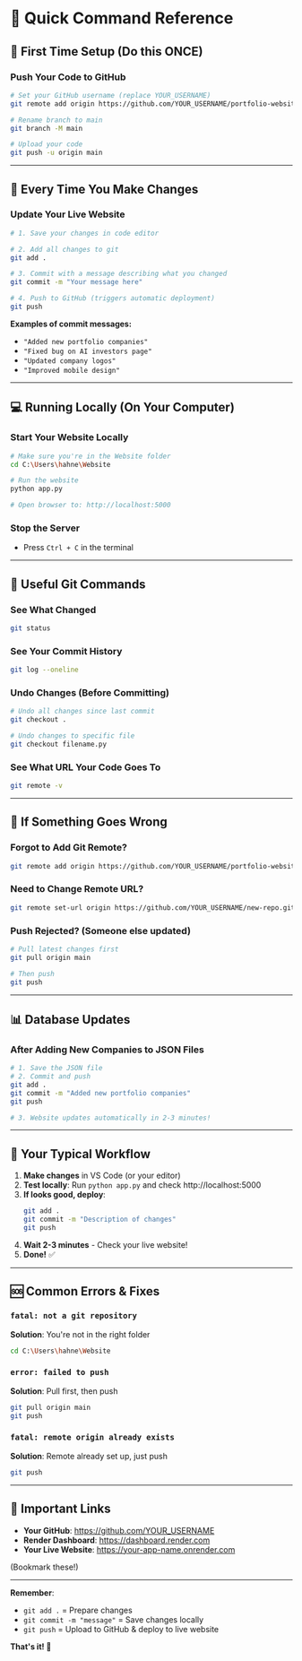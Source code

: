 # 📝 Quick Command Reference

## 🚀 **First Time Setup** (Do this ONCE)

### Push Your Code to GitHub

```bash
# Set your GitHub username (replace YOUR_USERNAME)
git remote add origin https://github.com/YOUR_USERNAME/portfolio-website.git

# Rename branch to main
git branch -M main

# Upload your code
git push -u origin main
```

---

## 🔄 **Every Time You Make Changes**

### Update Your Live Website

```bash
# 1. Save your changes in code editor

# 2. Add all changes to git
git add .

# 3. Commit with a message describing what you changed
git commit -m "Your message here"

# 4. Push to GitHub (triggers automatic deployment)
git push
```

**Examples of commit messages:**
- `"Added new portfolio companies"`
- `"Fixed bug on AI investors page"`
- `"Updated company logos"`
- `"Improved mobile design"`

---

## 💻 **Running Locally (On Your Computer)**

### Start Your Website Locally

```bash
# Make sure you're in the Website folder
cd C:\Users\hahne\Website

# Run the website
python app.py

# Open browser to: http://localhost:5000
```

### Stop the Server
- Press `Ctrl + C` in the terminal

---

## 🔧 **Useful Git Commands**

### See What Changed
```bash
git status
```

### See Your Commit History
```bash
git log --oneline
```

### Undo Changes (Before Committing)
```bash
# Undo all changes since last commit
git checkout .

# Undo changes to specific file
git checkout filename.py
```

### See What URL Your Code Goes To
```bash
git remote -v
```

---

## 🐛 **If Something Goes Wrong**

### Forgot to Add Git Remote?
```bash
git remote add origin https://github.com/YOUR_USERNAME/portfolio-website.git
```

### Need to Change Remote URL?
```bash
git remote set-url origin https://github.com/YOUR_USERNAME/new-repo.git
```

### Push Rejected? (Someone else updated)
```bash
# Pull latest changes first
git pull origin main

# Then push
git push
```

---

## 📊 **Database Updates**

### After Adding New Companies to JSON Files

```bash
# 1. Save the JSON file
# 2. Commit and push
git add .
git commit -m "Added new portfolio companies"
git push

# 3. Website updates automatically in 2-3 minutes!
```

---

## 🎯 **Your Typical Workflow**

1. **Make changes** in VS Code (or your editor)
2. **Test locally**: Run `python app.py` and check http://localhost:5000
3. **If looks good, deploy**:
   ```bash
   git add .
   git commit -m "Description of changes"
   git push
   ```
4. **Wait 2-3 minutes** - Check your live website!
5. **Done!** ✅

---

## 🆘 **Common Errors & Fixes**

### `fatal: not a git repository`
**Solution**: You're not in the right folder
```bash
cd C:\Users\hahne\Website
```

### `error: failed to push`
**Solution**: Pull first, then push
```bash
git pull origin main
git push
```

### `fatal: remote origin already exists`
**Solution**: Remote already set up, just push
```bash
git push
```

---

## 🔗 **Important Links**

- **Your GitHub**: https://github.com/YOUR_USERNAME
- **Render Dashboard**: https://dashboard.render.com
- **Your Live Website**: https://your-app-name.onrender.com

(Bookmark these!)

---

**Remember**: 
- `git add .` = Prepare changes
- `git commit -m "message"` = Save changes locally
- `git push` = Upload to GitHub & deploy to live website

**That's it! 🎉**

